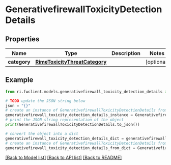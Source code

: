 # GenerativefirewallToxicityDetectionDetails


## Properties

Name | Type | Description | Notes
------------ | ------------- | ------------- | -------------
**category** | [**RimeToxicityThreatCategory**](RimeToxicityThreatCategory.md) |  | [optional] 

## Example

```python
from ri.fwclient.models.generativefirewall_toxicity_detection_details import GenerativefirewallToxicityDetectionDetails

# TODO update the JSON string below
json = "{}"
# create an instance of GenerativefirewallToxicityDetectionDetails from a JSON string
generativefirewall_toxicity_detection_details_instance = GenerativefirewallToxicityDetectionDetails.from_json(json)
# print the JSON string representation of the object
print(GenerativefirewallToxicityDetectionDetails.to_json())

# convert the object into a dict
generativefirewall_toxicity_detection_details_dict = generativefirewall_toxicity_detection_details_instance.to_dict()
# create an instance of GenerativefirewallToxicityDetectionDetails from a dict
generativefirewall_toxicity_detection_details_from_dict = GenerativefirewallToxicityDetectionDetails.from_dict(generativefirewall_toxicity_detection_details_dict)
```
[[Back to Model list]](../README.md#documentation-for-models) [[Back to API list]](../README.md#documentation-for-api-endpoints) [[Back to README]](../README.md)

